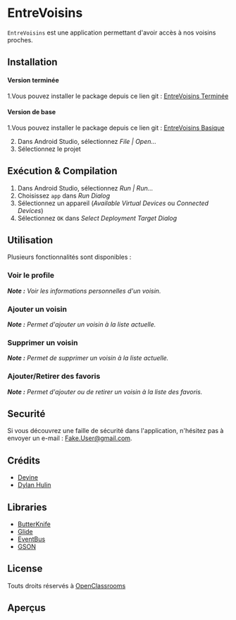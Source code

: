 # EntreVoisins
`EntreVoisins` est une application permettant d'avoir accès à nos voisins proches.

## Installation

#### Version terminée
1.Vous pouvez installer le package depuis ce lien git : [EntreVoisins Terminée](https://github.com/dylanHulin/P3_EntreVoisins.git)

#### Version de base
1.Vous pouvez installer le package depuis ce lien git : [EntreVoisins Basique](https://github.com/Deyine/OpenClassrooms.git)

2. Dans Android Studio, sélectionnez *File | Open...*
3. Sélectionnez le projet

## Exécution & Compilation
1. Dans Android Studio, sélectionnez *Run | Run...*
2. Choisissez `app` dans *Run Dialog*
3. Sélectionnez un appareil (*Available Virtual Devices* ou *Connected Devices*)
4. Sélectionnez `OK` dans *Select Deployment Target Dialog*

## Utilisation
Plusieurs fonctionnalités sont disponibles :

### Voir le profile
***Note :*** *Voir les informations personnelles d'un voisin.* 

### Ajouter un voisin
***Note :*** *Permet d'ajouter un voisin à la liste actuelle.* 

### Supprimer un voisin
***Note :*** *Permet de supprimer un voisin à la liste actuelle.*

### Ajouter/Retirer des favoris
***Note :*** *Permet d'ajouter ou de retirer un voisin à la liste des favoris.*

## Securité
Si vous découvrez une faille de sécurité dans l'application, n'hésitez pas à envoyer un e-mail  : [Fake.User@gmail.com](Fake.User@gmail.com).

## Crédits
*   [Deyine](https://github.com/Deyine)
*   [Dylan Hulin](https://github.com/dylanHulin)

## Libraries
* [ButterKnife](https://github.com/JakeWharton/butterknife)
* [Glide](https://github.com/bumptech/glide)
* [EventBus](https://github.com/greenrobot/EventBus)
* [GSON](https://github.com/google/gson)

## License
Touts droits réservés à [OpenClassrooms](https://openclassrooms.com/)

## Aperçus


    






